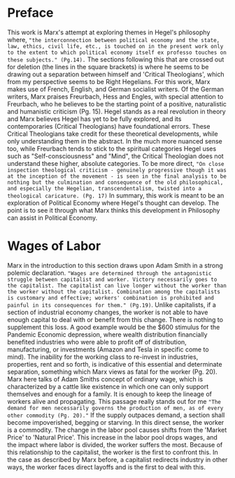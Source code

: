 ﻿

# Preface
This work is Marx's attempt at exploring themes in Hegel's philosophy where,  `"the interconnection between political economy and the state, law, ethics, civil life, etc., is touched on in the present work only to the extent to which political economy itself ex professo touches on these subjects." (Pg.14).` The sections following this that are crossed out for deletion (the lines in the square brackets) is where he seems to be drawing out a separation between himself and 'Critical Theologians', which from my perspective seems to be Right Hegelians. For this work, Marx makes use of French, English, and German socialist writers. Of the German writers, Marx praises Freurbach, Hess and Engles, with special attention to  Freurbach, who he believes to be the starting point of a positive, naturalistic and humanistic criticism (Pg. 15).
Hegel stands as a real revolution in theory and Marx believes Hegel has yet to be fully explored, and its contemporaries (Critical Theologians) have foundational errors. These Critical Theologians  take credit for these theoretical developments, while only understanding them in the abstract. In the much more nuanced sense too, while Freurbach tends to stick to the spiritual categories Hegel uses such as "Self-consciousness" and "Mind", the Critical Theologian does not understand these higher, absolute categories. To be more direct, `"On close inspection theological criticism - genuinely progressive though it was at the inception of the movement - is seen in the final analysis to be nothing but the culmination and consequence of the old philosophical, and especially the Hegelian, transcendentalism, twisted into a theological caricature. (Pg. 17)`
In summary,  this work is meant to be an exploration of Political Economy where Hegel's thought can develop. The point is to see it through what Marx thinks this development in Philosophy can assist in Political Economy.

# Wages of Labor
Marx in the introduction to this section draws upon Adam Smith in a strong polemic declaration. `"Wages are determined through the antagonistic struggle between capitalist and worker. Victory necessarily goes to the capitalist. The capitalist can live longer without the worker than the worker without the capitalist. Combination among the capitalists is customary and effective; workers' combination is prohibited and painful in its consequences for them." (Pg.19)`. Unlike capitalists, if a section of industrial economy changes, the worker is not able to have enough capital to deal with or benefit from this change. There is nothing to supplement this loss. A good example would be the $600 stimulus for the Pandemic Economic depression, where wealth distribution financially benefited industries who were able to profit off of distribution, manufacturing, or investments (Amazon and Tesla in specific come to mind). The inability for the working class to re-invest in industries, properties, rent and so forth, is indicative of this essential and determinate separation, something which Marx views as fatal for the worker (Pg. 20).
Marx here talks of Adam Smiths concept of ordinary wage, which is characterized by a cattle like existence in which one can only support themselves and enough for a family. It is enough to keep the lineage of workers alive and propagating. This passage really stands out for me `"The demand for men necessarily governs the production of men, as of every other commodity (Pg. 20)."` If the supply outpaces demand, a section shall become impoverished, begging or starving.
In this direct sense, the worker is a commodity. The change in the labor pool causes shifts from the 'Market Price' to 'Natural Price'. This increase in the labor pool drops wages, and the impact where labor is divided, the worker suffers the most. Because of this relationship to the capitalist, the worker is the first to confront this. In the case as described by Marx before, a capitalist redirects industry in other ways, the worker faces direct layoffs and is the first to deal with this.
